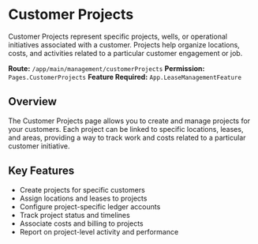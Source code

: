 # Customer Projects

Customer Projects represent specific projects, wells, or operational initiatives associated with a customer. Projects help organize locations, costs, and activities related to a particular customer engagement or job.

**Route:** `/app/main/management/customerProjects`
**Permission:** `Pages.CustomerProjects`
**Feature Required:** `App.LeaseManagementFeature`

## Overview

The Customer Projects page allows you to create and manage projects for your customers. Each project can be linked to specific locations, leases, and areas, providing a way to track work and costs related to a particular customer initiative.

## Key Features

* Create projects for specific customers
* Assign locations and leases to projects
* Configure project-specific ledger accounts
* Track project status and timelines
* Associate costs and billing to projects
* Report on project-level activity and performance

